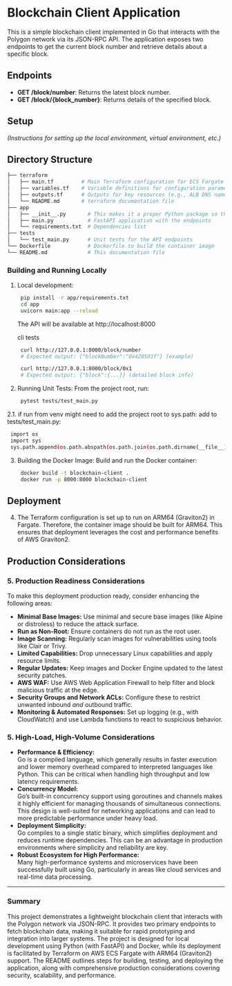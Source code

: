 # Blockchain Client Application

This is a simple blockchain client implemented in Go that interacts with the Polygon network via its JSON-RPC API. The application exposes two endpoints to get the current block number and retrieve details about a specific block.

## Endpoints

- **GET /block/number**: Returns the latest block number.
- **GET /block/{block_number}**: Returns details of the specified block.

## Setup

*(Instructions for setting up the local environment, virtual environment, etc.)*

## Directory Structure
   ```bash
├── terraform
│   ├── main.tf         # Main Terraform configuration for ECS Fargate resources
│   ├── variables.tf    # Variable definitions for configuration parameters
│   ├── outputs.tf      # Outputs for key resources (e.g., ALB DNS name, ECS Cluster ID)
│   └── README.md       # terraform documentation file
├── app
│   ├── __init__.py       # This makes it a proper Python package so that it can be imported
│   ├── main.py           # FastAPI application with the endpoints
│   └── requirements.txt  # Dependencies list
├── tests
│   └── test_main.py      # Unit tests for the API endpoints
└── Dockerfile            # Dockerfile to build the container image
└── README.md             # This documentation file
   ```

### Building and Running Locally

1. Local development:
   ```bash
    pip install -r app/requirements.txt
    cd app
    uvicorn main:app --reload
   ```
   The API will be available at http://localhost:8000

   cli tests
   ```bash
    curl http://127.0.0.1:8000/block/number
    # Expected output: {"blockNumber":"0x420501f"} (example)

    curl http://127.0.0.1:8000/block/0x1
    # Expected output: {"block":{...}} (detailed block info)
   ```

2. Running Unit Tests:
   From the project root, run:
   ```bash
    pytest tests/test_main.py
   ```

2.1. if run from venv might need to add the project root to sys.path:
   add to tests/test_main.py:
   ```bash
    import os
    import sys
    sys.path.append(os.path.abspath(os.path.join(os.path.dirname(__file__), "..")))
   ```

3. Building the Docker Image:
   Build and run the Docker container:
   ```bash
    docker build -t blockchain-client .
    docker run -p 8000:8000 blockchain-client
   ```

## Deployment
4. The Terraform configuration is set up to run on ARM64 (Graviton2) in Fargate. Therefore, the container image should be built for ARM64. This ensures that deployment leverages the cost and performance benefits of AWS Graviton2.

## Production Considerations

### 5. Production Readiness Considerations

To make this deployment production ready, consider enhancing the following areas:

- **Minimal Base Images:** Use minimal and secure base images (like Alpine or distroless) to reduce the attack surface.
- **Run as Non-Root:** Ensure containers do not run as the root user.
- **Image Scanning:** Regularly scan images for vulnerabilities using tools like Clair or Trivy.
- **Limited Capabilities:** Drop unnecessary Linux capabilities and apply resource limits.
- **Regular Updates:** Keep images and Docker Engine updated to the latest security patches.
- **AWS WAF:** Use AWS Web Application Firewall to help filter and block malicious traffic at the edge.
- **Security Groups and Network ACLs:** Configure these to restrict unwanted inbound *and* outbound traffic.
- **Monitoring & Automated Responses:** Set up logging (e.g., with CloudWatch) and use Lambda functions to react to suspicious behavior.

### 5. High-Load, High-Volume Considerations

- **Performance & Efficiency:**  
  Go is a compiled language, which generally results in faster execution and lower memory overhead compared to interpreted languages like Python. This can be critical when handling high throughput and low latency requirements.
- **Concurrency Model:**  
  Go’s built-in concurrency support using goroutines and channels makes it highly efficient for managing thousands of simultaneous connections. This design is well-suited for networking applications and can lead to more predictable performance under heavy load.
- **Deployment Simplicity:**  
  Go compiles to a single static binary, which simplifies deployment and reduces runtime dependencies. This can be an advantage in production environments where simplicity and reliability are key.
- **Robust Ecosystem for High Performance:**  
  Many high-performance systems and microservices have been successfully built using Go, particularly in areas like cloud services and real-time data processing.

---

### Summary

This project demonstrates a lightweight blockchain client that interacts with the Polygon network via JSON-RPC. It provides two primary endpoints to fetch blockchain data, making it suitable for rapid prototyping and integration into larger systems. The project is designed for local development using Python (with FastAPI) and Docker, while its deployment is facilitated by Terraform on AWS ECS Fargate with ARM64 (Graviton2) support. The README outlines steps for building, testing, and deploying the application, along with comprehensive production considerations covering security, scalability, and performance. 